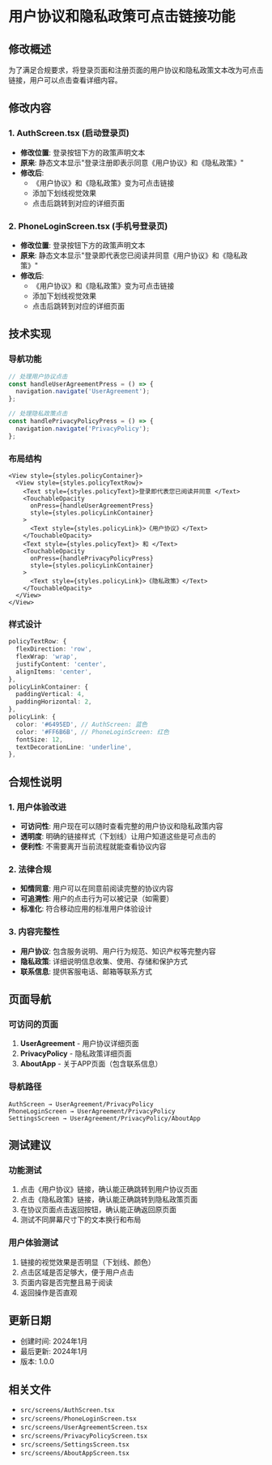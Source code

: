 # 用户协议和隐私政策可点击链接功能

## 修改概述

为了满足合规要求，将登录页面和注册页面的用户协议和隐私政策文本改为可点击链接，用户可以点击查看详细内容。

## 修改内容

### 1. AuthScreen.tsx (启动登录页)
- **修改位置**: 登录按钮下方的政策声明文本
- **原来**: 静态文本显示"登录注册即表示同意《用户协议》和《隐私政策》"
- **修改后**: 
  - 《用户协议》和《隐私政策》变为可点击链接
  - 添加下划线视觉效果
  - 点击后跳转到对应的详细页面

### 2. PhoneLoginScreen.tsx (手机号登录页)
- **修改位置**: 登录按钮下方的政策声明文本
- **原来**: 静态文本显示"登录即代表您已阅读并同意《用户协议》和《隐私政策》"
- **修改后**:
  - 《用户协议》和《隐私政策》变为可点击链接
  - 添加下划线视觉效果
  - 点击后跳转到对应的详细页面

## 技术实现

### 导航功能
```typescript
// 处理用户协议点击
const handleUserAgreementPress = () => {
  navigation.navigate('UserAgreement');
};

// 处理隐私政策点击
const handlePrivacyPolicyPress = () => {
  navigation.navigate('PrivacyPolicy');
};
```

### 布局结构
```tsx
<View style={styles.policyContainer}>
  <View style={styles.policyTextRow}>
    <Text style={styles.policyText}>登录即代表您已阅读并同意 </Text>
    <TouchableOpacity 
      onPress={handleUserAgreementPress}
      style={styles.policyLinkContainer}
    >
      <Text style={styles.policyLink}>《用户协议》</Text>
    </TouchableOpacity>
    <Text style={styles.policyText}> 和 </Text>
    <TouchableOpacity 
      onPress={handlePrivacyPolicyPress}
      style={styles.policyLinkContainer}
    >
      <Text style={styles.policyLink}>《隐私政策》</Text>
    </TouchableOpacity>
  </View>
</View>
```

### 样式设计
```typescript
policyTextRow: {
  flexDirection: 'row',
  flexWrap: 'wrap',
  justifyContent: 'center',
  alignItems: 'center',
},
policyLinkContainer: {
  paddingVertical: 4,
  paddingHorizontal: 2,
},
policyLink: {
  color: '#6495ED', // AuthScreen: 蓝色
  color: '#FF6B6B', // PhoneLoginScreen: 红色
  fontSize: 12,
  textDecorationLine: 'underline',
},
```

## 合规性说明

### 1. 用户体验改进
- **可访问性**: 用户现在可以随时查看完整的用户协议和隐私政策内容
- **透明度**: 明确的链接样式（下划线）让用户知道这些是可点击的
- **便利性**: 不需要离开当前流程就能查看协议内容

### 2. 法律合规
- **知情同意**: 用户可以在同意前阅读完整的协议内容
- **可追溯性**: 用户的点击行为可以被记录（如需要）
- **标准化**: 符合移动应用的标准用户体验设计

### 3. 内容完整性
- **用户协议**: 包含服务说明、用户行为规范、知识产权等完整内容
- **隐私政策**: 详细说明信息收集、使用、存储和保护方式
- **联系信息**: 提供客服电话、邮箱等联系方式

## 页面导航

### 可访问的页面
1. **UserAgreement** - 用户协议详细页面
2. **PrivacyPolicy** - 隐私政策详细页面
3. **AboutApp** - 关于APP页面（包含联系信息）

### 导航路径
```
AuthScreen → UserAgreement/PrivacyPolicy
PhoneLoginScreen → UserAgreement/PrivacyPolicy
SettingsScreen → UserAgreement/PrivacyPolicy/AboutApp
```

## 测试建议

### 功能测试
1. 点击《用户协议》链接，确认能正确跳转到用户协议页面
2. 点击《隐私政策》链接，确认能正确跳转到隐私政策页面
3. 在协议页面点击返回按钮，确认能正确返回原页面
4. 测试不同屏幕尺寸下的文本换行和布局

### 用户体验测试
1. 链接的视觉效果是否明显（下划线、颜色）
2. 点击区域是否足够大，便于用户点击
3. 页面内容是否完整且易于阅读
4. 返回操作是否直观

## 更新日期
- 创建时间: 2024年1月
- 最后更新: 2024年1月
- 版本: 1.0.0

## 相关文件
- `src/screens/AuthScreen.tsx`
- `src/screens/PhoneLoginScreen.tsx`
- `src/screens/UserAgreementScreen.tsx`
- `src/screens/PrivacyPolicyScreen.tsx`
- `src/screens/SettingsScreen.tsx`
- `src/screens/AboutAppScreen.tsx` 